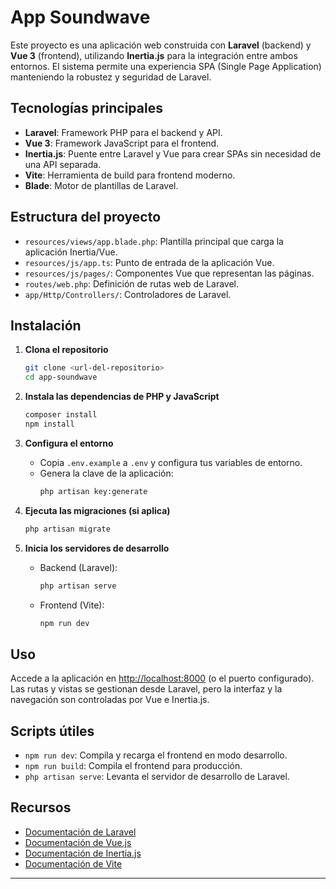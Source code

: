 # App Soundwave

Este proyecto es una aplicación web construida con **Laravel** (backend) y **Vue 3** (frontend), utilizando **Inertia.js** para la integración entre ambos entornos. El sistema permite una experiencia SPA (Single Page Application) manteniendo la robustez y seguridad de Laravel.

## Tecnologías principales

- **Laravel**: Framework PHP para el backend y API.
- **Vue 3**: Framework JavaScript para el frontend.
- **Inertia.js**: Puente entre Laravel y Vue para crear SPAs sin necesidad de una API separada.
- **Vite**: Herramienta de build para frontend moderno.
- **Blade**: Motor de plantillas de Laravel.

## Estructura del proyecto

- `resources/views/app.blade.php`: Plantilla principal que carga la aplicación Inertia/Vue.
- `resources/js/app.ts`: Punto de entrada de la aplicación Vue.
- `resources/js/pages/`: Componentes Vue que representan las páginas.
- `routes/web.php`: Definición de rutas web de Laravel.
- `app/Http/Controllers/`: Controladores de Laravel.

## Instalación

1. **Clona el repositorio**
   ```bash
   git clone <url-del-repositorio>
   cd app-soundwave
   ```

2. **Instala las dependencias de PHP y JavaScript**
   ```bash
   composer install
   npm install
   ```

3. **Configura el entorno**
   - Copia `.env.example` a `.env` y configura tus variables de entorno.
   - Genera la clave de la aplicación:
     ```bash
     php artisan key:generate
     ```

4. **Ejecuta las migraciones (si aplica)**
   ```bash
   php artisan migrate
   ```

5. **Inicia los servidores de desarrollo**
   - Backend (Laravel):
     ```bash
     php artisan serve
     ```
   - Frontend (Vite):
     ```bash
     npm run dev
     ```

## Uso

Accede a la aplicación en [http://localhost:8000](http://localhost:8000) (o el puerto configurado).  
Las rutas y vistas se gestionan desde Laravel, pero la interfaz y la navegación son controladas por Vue e Inertia.js.

## Scripts útiles

- `npm run dev`: Compila y recarga el frontend en modo desarrollo.
- `npm run build`: Compila el frontend para producción.
- `php artisan serve`: Levanta el servidor de desarrollo de Laravel.

## Recursos

- [Documentación de Laravel](https://laravel.com/docs)
- [Documentación de Vue.js](https://vuejs.org/)
- [Documentación de Inertia.js](https://inertiajs.com/)
- [Documentación de Vite](https://vitejs.dev/)

---

